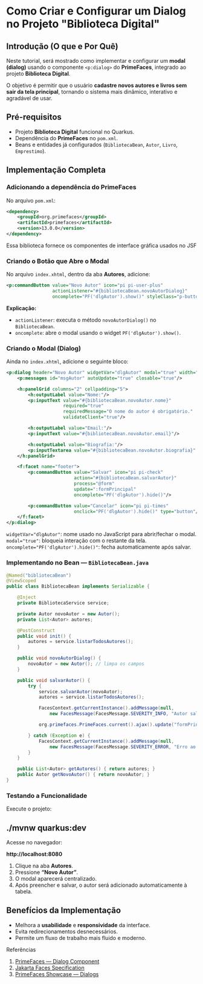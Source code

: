 
# Como Criar e Configurar um Dialog no Projeto "Biblioteca Digital"

## Introdução (O que e Por Quê)

Neste tutorial, será mostrado como implementar e configurar um **modal (dialog)** usando o componente `<p:dialog>` do **PrimeFaces**, integrado ao projeto **Biblioteca Digital**.

O objetivo é permitir que o usuário **cadastre novos autores e livros sem sair da tela principal**, tornando o sistema mais dinâmico, interativo e agradável de usar.





## Pré-requisitos

- Projeto **Biblioteca Digital** funcional no Quarkus.  
- Dependência do **PrimeFaces** no `pom.xml`.  
- Beans e entidades já configurados (`BibliotecaBean`, `Autor`, `Livro`, `Emprestimo`).  






## Implementação Completa

### Adicionando a dependência do PrimeFaces

No arquivo `pom.xml`:

```xml
<dependency>
    <groupId>org.primefaces</groupId>
    <artifactId>primefaces</artifactId>
    <version>13.0.0</version>
</dependency>
```

Essa biblioteca fornece os componentes de interface gráfica usados no JSF






### Criando o Botão que Abre o Modal

No arquivo `index.xhtml`, dentro da aba **Autores**, adicione:

```xml
<p:commandButton value="Novo Autor" icon="pi pi-user-plus"
                 actionListener="#{bibliotecaBean.novoAutorDialog}"
                 oncomplete="PF('dlgAutor').show()" styleClass="p-button-success"/>
```

**Explicação:**
- `actionListener`: executa o método `novoAutorDialog()` no `BibliotecaBean`.  
- `oncomplete`: abre o modal usando o widget `PF('dlgAutor').show()`.  







### Criando o Modal (Dialog)

Ainda no `index.xhtml`, adicione o seguinte bloco:

```xml
<p:dialog header="Novo Autor" widgetVar="dlgAutor" modal="true" width="400">
    <p:messages id="msgAutor" autoUpdate="true" closable="true"/>

    <h:panelGrid columns="2" cellpadding="5">
        <h:outputLabel value="Nome:"/>
        <p:inputText value="#{bibliotecaBean.novoAutor.nome}" 
                     required="true" 
                     requiredMessage="O nome do autor é obrigatório."
                     validateClient="true"/>

        <h:outputLabel value="Email:"/>
        <p:inputText value="#{bibliotecaBean.novoAutor.email}"/>

        <h:outputLabel value="Biografia:"/>
        <p:inputTextarea value="#{bibliotecaBean.novoAutor.biografia}" rows="3" cols="20"/>
    </h:panelGrid>

    <f:facet name="footer">
        <p:commandButton value="Salvar" icon="pi pi-check"
                         action="#{bibliotecaBean.salvarAutor}"
                         process="@form"
                         update=":formPrincipal"
                         oncomplete="PF('dlgAutor').hide()"/>

        <p:commandButton value="Cancelar" icon="pi pi-times"
                         onclick="PF('dlgAutor').hide()" type="button"/>
    </f:facet>
</p:dialog>
```

`widgetVar="dlgAutor"`: nome usado no JavaScript para abrir/fechar o modal.  
`modal="true"`: bloqueia interação com o restante da tela.  
`oncomplete="PF('dlgAutor').hide()"`: fecha automaticamente após salvar.  






### Implementando no Bean — `BibliotecaBean.java`

```java
@Named("bibliotecaBean")
@ViewScoped
public class BibliotecaBean implements Serializable {

    @Inject
    private BibliotecaService service;

    private Autor novoAutor = new Autor();
    private List<Autor> autores;

    @PostConstruct
    public void init() {
        autores = service.listarTodosAutores();
    }

    public void novoAutorDialog() {
        novoAutor = new Autor(); // limpa os campos
    }

    public void salvarAutor() {
        try {
            service.salvarAutor(novoAutor);
            autores = service.listarTodosAutores();

            FacesContext.getCurrentInstance().addMessage(null,
                new FacesMessage(FacesMessage.SEVERITY_INFO, "Autor salvo com sucesso!", null));

            org.primefaces.PrimeFaces.current().ajax().update("formPrincipal");

        } catch (Exception e) {
            FacesContext.getCurrentInstance().addMessage(null,
                new FacesMessage(FacesMessage.SEVERITY_ERROR, "Erro ao salvar autor.", null));
        }
    }

    public List<Autor> getAutores() { return autores; }
    public Autor getNovoAutor() { return novoAutor; }
}
```






### Testando a Funcionalidade

Execute o projeto:
## ./mvnw quarkus:dev


Acesse no navegador:

**http://localhost:8080**

1. Clique na aba **Autores**.  
2. Pressione **“Novo Autor”**.  
3. O modal aparecerá centralizado.  
4. Após preencher e salvar, o autor será adicionado automaticamente à tabela.



## Benefícios da Implementação

- Melhora a **usabilidade** e **responsividade** da interface.  
- Evita redirecionamentos desnecessários.  
- Permite um fluxo de trabalho mais fluido e moderno.



Referências
1. [PrimeFaces — Dialog Component](https://primefaces.github.io/primefaces/13_0_0/#/components/dialog)
2. [Jakarta Faces Specification](https://jakarta.ee/specifications/faces/)
3. [PrimeFaces Showcase — Dialogs](https://www.primefaces.org/showcase)


